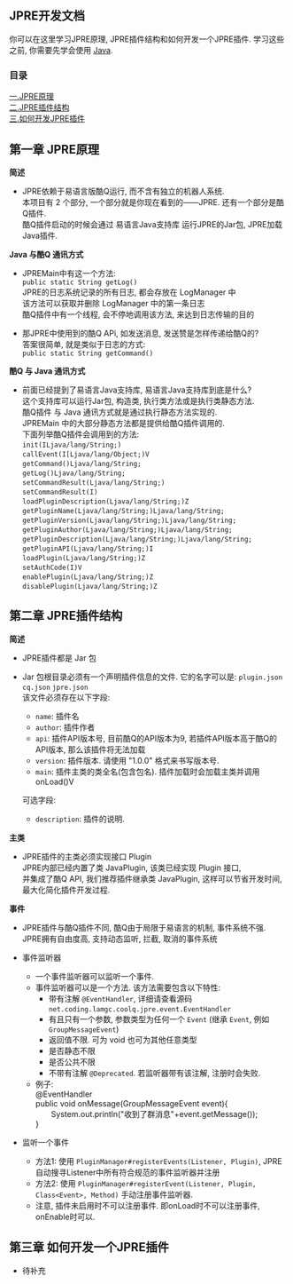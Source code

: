 ## **JPRE开发文档**

你可以在这里学习JPRE原理, JPRE插件结构和如何开发一个JPRE插件.
学习这些之前, 你需要先学会使用 <a href="http://baike.baidu.com/link?url=L539lkl2QvxL7HhJtoI2-37bkolNAFZAB1N0ZNJwUqgnOkHWTIUhxtQejilQ11OdNEUWgTshT5kw-zFFhwofv_">Java</a>.

### 目录
<a href="#第一章-JPRE原理">一.JPRE原理</a>  
<a href="#第二章-JPRE插件结构">二.JPRE插件结构</a>  
<a href="#develop">三.如何开发JPRE插件</a>


## <span id="jpre" name="jpre">第一章 JPRE原理</span>
**简述**  
- JPRE依赖于易语言版酷Q运行, 而不含有独立的机器人系统.  
本项目有 2 个部分, 一个部分就是你现在看到的——JPRE. 还有一个部分是酷Q插件.   
酷Q插件启动的时候会通过 易语言Java支持库 运行JPRE的Jar包, JPRE加载Java插件.  

**Java 与酷Q 通讯方式**  
- JPREMain中有这一个方法:  
`public static String getLog()`  
JPRE的日志系统记录的所有日志, 都会存放在 LogManager 中  
该方法可以获取并删除 LogManager 中的第一条日志  
酷Q插件中有一个线程, 会不停地调用该方法, 来达到日志传输的目的
  
- 那JPRE中使用到的酷Q APi, 如发送消息, 发送赞是怎样传递给酷Q的?  
答案很简单, 就是类似于日志的方式:  
`public static String getCommand()`

**酷Q 与 Java 通讯方式**  
- 前面已经提到了易语言Java支持库, 易语言Java支持库到底是什么?  
这个支持库可以运行Jar包, 构造类, 执行类方法或是执行类静态方法.  
酷Q插件 与 Java 通讯方式就是通过执行静态方法实现的.  
JPREMain 中的大部分静态方法都是提供给酷Q插件调用的.    
下面列举酷Q插件会调用到的方法:  
`init(ILjava/lang/String;)`  
`callEvent(I[Ljava/lang/Object;)V`  
`getCommand()Ljava/lang/String;`  
`getLog()Ljava/lang/String;`  
`setCommandResult(Ljava/lang/String;)`  
`setCommandResult(I)`  
`loadPluginDescription(Ljava/lang/String;)Z`  
`getPluginName(Ljava/lang/String;)Ljava/lang/String;`  
`getPluginVersion(Ljava/lang/String;)Ljava/lang/String;`  
`getPluginAuthor(Ljava/lang/String;)Ljava/lang/String;`  
`getPluginDescription(Ljava/lang/String;)Ljava/lang/String;`  
`getPluginAPI(Ljava/lang/String;)I`  
`loadPlugin(Ljava/lang/String;)Z`  
`setAuthCode(I)V`  
`enablePlugin(Ljava/lang/String;)Z`  
`disablePlugin(Ljava/lang/String;)Z`

## <span id="plugin" name="plugin">第二章 JPRE插件结构</span>
**简述**  
- JPRE插件都是 Jar 包
- Jar 包根目录必须有一个声明插件信息的文件. 它的名字可以是: 
  `plugin.json` `cq.json` `jpre.json`  
  该文件必须存在以下字段:  
  - `name`: 插件名  
  - `author`: 插件作者  
  - `api`: 插件API版本号, 目前酷Q的API版本为9, 若插件API版本高于酷Q的API版本, 那么该插件将无法加载  
  - `version`: 插件版本. 请使用 "1.0.0" 格式来书写版本号.  
  - `main`: 插件主类的类全名(包含包名). 插件加载时会加载主类并调用 onLoad()V    

  可选字段:  
  - `description`: 插件的说明.  
 
**主类**  
- JPRE插件的主类必须实现接口 Plugin  
JPRE内部已经内置了类 JavaPlugin, 该类已经实现 Plugin 接口,  
并集成了酷Q API, 我们推荐插件继承类 JavaPlugin, 这样可以节省开发时间, 最大化简化插件开发过程.  

**事件**  
- JPRE插件与酷Q插件不同, 酷Q由于局限于易语言的机制, 事件系统不强.  
JPRE拥有自由度高, 支持动态监听, 拦截, 取消的事件系统
- 事件监听器  
    - 一个事件监听器可以监听一个事件.
    - 事件监听器可以是一个方法. 该方法需要包含以下特性:
      - 带有注解 `@EventHandler`, 详细请查看源码 `net.coding.lamgc.coolq.jpre.event.EventHandler`  
      - 有且只有一个参数, 参数类型为任何一个 `Event` (继承 `Event`, 例如 `GroupMessageEvent`)  
      - 返回值不限. 可为 void 也可为其他任意类型  
      - 是否静态不限 
      - 是否公共不限
      - 不带有注解 `@Deprecated`. 若监听器带有该注解, 注册时会失败.
    - 例子:  
    \@EventHandler  
    public void onMessage(GroupMessageEvent event){    
    &emsp;&emsp;System.out.println("收到了群消息"+event.getMessage());  
    }  
    
- 监听一个事件  
  - 方法1: 使用 `PluginManager#registerEvents(Listener, Plugin)`, JPRE自动搜寻Listener中所有符合规范的事件监听器并注册  
  - 方法2: 使用 `PluginManager#registerEvent(Listener, Plugin, Class<Event>, Method)` 手动注册事件监听器.
  - 注意, 插件未启用时不可以注册事件. 即onLoad时不可以注册事件, onEnable时可以.


## <span id="develop" name="develop">第三章 如何开发一个JPRE插件</span>
- 待补充